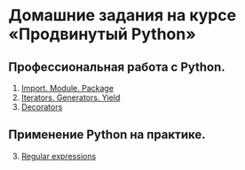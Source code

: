 # Домашние задания на курсе «Продвинутый Python»

## Профессиональная работа с Python.
1. [Import. Module. Package](modules_packages/)
2. [Iterators. Generators. Yield](iter_gen_yield/)  
3. [Decorators](decorators/)  

## Применение Python на практике.
3. [Regular expressions](regexp/)  

<!--
5. [Tests](4.Tests/)
6. [Web-scrapping](6.Web-scrapping/)
7. [Подготовка к собеседованию](7.Interview/)  
-->